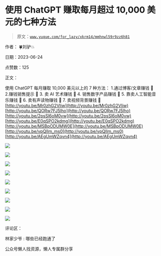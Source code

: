 # 使用 ChatGPT 赚取每月超过 10,000 美元的七种方法

> 原文：[`www.yuque.com/for_lazy/xkrm14/mmhnwl59r9zz6h81`](https://www.yuque.com/for_lazy/xkrm14/mmhnwl59r9zz6h81)

作者： 🍀刘驴💥

日期：2023-06-24

点赞数：125

正文：

使用 ChatGPT 每月赚取 10,000 美元以上的 7 种方法： 1.通过博客/文章赚钱 🔗 2.赚钱销售提示 🔗 3\. 卖 AI 艺术赚钱 🔗 4. 销售数字产品赚钱 🔗 5\. 靠卖人工智能音乐赚钱 🔗 6\. 卖有声读物赚钱 🔗 7\. 卖视频背景赚钱 🔗 [http://youtu.be/Mr0zhG2VIiw](http://youtu.be/Mr0zhG2VIiw) [http://youtu.be/QORw7FJ5lho](http://youtu.be/QORw7FJ5lho) [http://youtu.be/2psSl6oM0vw](http://youtu.be/2psSl6oM0vw) [http://youtu.be/E0qSPO2kdmg](http://youtu.be/E0qSPO2kdmg) [http://youtu.be/MSBpODUMW0E](http://youtu.be/MSBpODUMW0E) [http://youtu.be/vpQlIm_ms0](http://youtu.be/vpQlIm_ms0) [http://youtu.be/AEgUmWZqvn4](http://youtu.be/AEgUmWZqvn4)

![](img/d0a75659d2f4221c00bd730ba0ce48db.png)  

![](img/fb8bfc9d2e6aa3b820f0160edbd9f2d9.png)  

![](img/13a332c96cae0eb73fe778f2938b683f.png)  

![](img/c56029a5e0845c65df1cb346a95c7526.png)  

![](img/a253881d87dd33a4346a5d222b8da624.png)  

![](img/5df82a5ac8e919ae55765e2b246892f2.png)  

![](img/f0a606176d25458fc831aaf15feb2372.png)  

![](img/632bc3ff6b09d3f8d2a10f0ff7c6d37c.png)  

![](img/6e9fbeac994dfd13f70b8e3929a6c617.png)  

评论区：

林家少爷 : 哪些已经跑通了

公众号懒人找资源，懒人专属群分享

